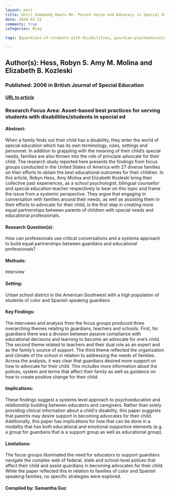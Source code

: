 ```yaml
---
layout: post
title: Until Somebody Hears Me- Parent Voice and Advocacy in Special Educational decision making
date: 2020-03-31
comments: true
categories: Blog

tags: [guardians-of-students-with-disabilities, guardian-psychoeducation]

---
```


## Author(s): Hess, Robyn S. Amy M. Molina and Elizabeth B. Kozleski

### Published: 2006 in British Journal of Special Education 

#### [URL to article](http://eds.a.ebscohost.com.proxy.uchicago.edu/eds/pdfviewer/pdfviewer?vid=1&sid=3e619d66-2e8f-464d-af69-e298618c20df%40sessionmgr4006)

### Research Focus Area: Asset-based best practices for serving students with disabilities/students in special ed

#### Abstract:
When a family finds out their child has a disability, they enter the world of special education which has its own terminology, rules, settings and personnel. In addition to grappling with the meaning of their child’s special needs, families are also thrown into the role of principle advocate for their child. The research study reported here presents the findings from focus groups conducted in the United States of America with 27 diverse families on their efforts to obtain the best educational outcomes for their children. In this article, Robyn Hess, Amy Molina and Elizabeth Kozleski bring their collective past experiences, as a school psychologist, bilingual counsellor and special education teacher respectively to bear on this topic and frame the issue from a systemic perspective. They argue that engaging in conversation with families around their needs, as well as assisting them in their efforts to advocate for their child, is the first step in creating more equal partnerships between parents of children with special needs and educational professionals.


#### Research Question(s):
How can professionals use critical conversations and a systems approach to build equal partnerships between guardians and educational professionals?


#### Methods:
Interview


#### Setting:
Urban school district in the American Southwest with a high population of students of color and Spanish speaking guardians 


#### Key Findings:
The interviews and analysis from the focus groups produced three overarching themes relating to guardians, teachers and schools. First, for guardians there was a division between passive compliance with educational decisions and learning to become an advocate for one’s child. The second theme related to teachers and their dual role as an expert and as the family’s source of support. The third theme reflected the organization and climate of the school in relation to addressing the needs of families. Across the analysis, it was clear that guardians desired more support on how to advocate for their child. This includes more information about the polices, system and terms that affect their family as well as guidance on how to create positive change for their child.  


#### Implications:
These findings suggest a systems level approach to psychoeducation and relationship building between educators and caregivers. Rather than solely providing clinical information about a child's disability, this paper suggests that parents may desire support in becoming advocates for their child. Additionally, this paper has implications for how that can be done in a modality that has  both educational and emotional supportive elements (e.g. a group for guardians that is a support group as well as educational group).


#### Limitations:
The focus groups illuminated the need for educators to support guardians navigate the complex web of federal, state and school-level polices that affect their child and assist guardians in becoming advocates for their child. While the paper reflected this in relation to families of color and Spanish speaking families, no specific strategies were explored. 


#### Compiled by: Samantha Guz

